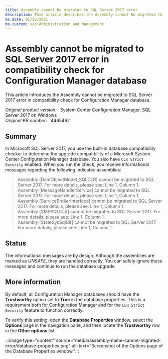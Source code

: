 ```yaml
---
title: Assembly cannot be migrated to SQL Server 2017 error
description: This article describes the Assembly cannot be migrated to SQL Server 2017 error in compatibility check for Configuration Manager database.
ms.date: 01/15/2021
ms.custom: sap:Administration and Management
---
```

# Assembly cannot be migrated to SQL Server 2017 error in compatibility check for Configuration Manager database

This article introduces the Assembly cannot be migrated to SQL Server 2017 error in compatibility check for Configuration Manager database.

_Original product version:_ &nbsp; System Center Configuration Manager, SQL Server 2017 on Windows  
_Original KB number:_ &nbsp; 4465462

## Summary

In Microsoft SQL Server 2017, you use the built-in database compatibility checker to determine the upgrade compatibility of a Microsoft System Center Configuration Manager database. You also have `CLR Strict Security` enabled. When you run the check, you receive informational messages regarding the following indicated assemblies:

> Assembly [DcmObjectModel_SQLCLR] cannot be migrated to SQL Server 2017. For more details, please see: Line 1, Column 1.  
Assembly [MessageHandlerService] cannot be migrated to SQL Server 2017. For more details, please see: Line 1, Column 1.  
Assembly [ServiceBrokerInterface] cannot be migrated to SQL Server 2017. For more details, please see: Line 1, Column 1.  
Assembly [SMSSQLCLR] cannot be migrated to SQL Server 2017. For more details, please see: Line 1, Column 1.  
Assembly [StateSysSqlClr] cannot be migrated to SQL Server 2017. For more details, please see: Line 1, Column 1.

## Status

The informational messages are by design. Although the assemblies are marked as *UNSAFE*, they are handled correctly. You can safely ignore these messages and continue to run the database upgrade.

## More information

By default, all Configuration Manager databases should have the **Trustworthy** option set to **True** in the database properties. This is a requirement both for Configuration Manager and for the `CLR Strict Security` feature to function correctly.

To verify this setting, open the **Database Properties** window, select the **Options** page in the navigation pane, and then locate the **Trustworthy** row in the **Other options** list.

:::image type="content" source="media/assembly-name-cannot-migrated-error/database-properties.png" alt-text="Screenshot of the Options page of the Database Properties window.":::
